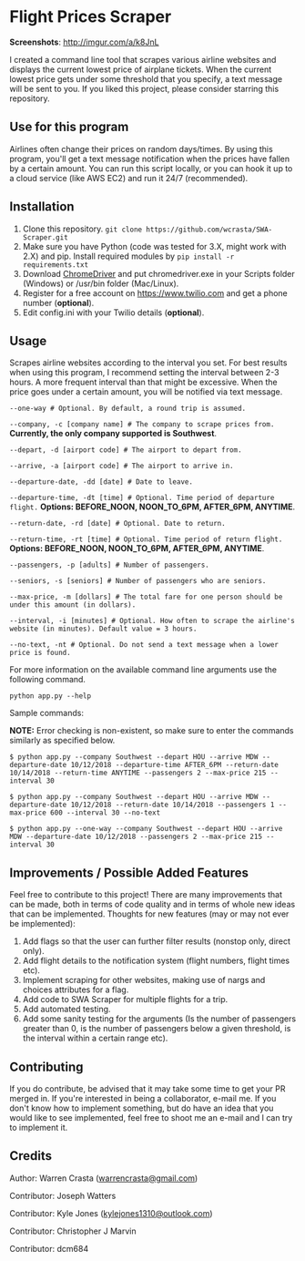 # Flight Prices Scraper

**Screenshots**: http://imgur.com/a/k8JnL

I created a command line tool that scrapes various airline websites and displays the current lowest price of airplane tickets. When the current lowest price gets under some threshold that you specify, a text message will be sent to you. If you liked this project, please consider starring this repository.

## Use for this program

Airlines often change their prices on random days/times. By using this program, you'll get a text message notification when the prices have fallen by a certain amount. You can run this script locally, or you can hook it up to a cloud service (like AWS EC2) and run it 24/7 (recommended).

## Installation

1. Clone this repository. `git clone https://github.com/wcrasta/SWA-Scraper.git`
2. Make sure you have Python (code was tested for 3.X, might work with 2.X) and pip. Install required modules by `pip install -r requirements.txt`
3. Download [ChromeDriver](http://chromedriver.chromium.org/downloads) and put chromedriver.exe in your Scripts folder (Windows) or /usr/bin folder (Mac/Linux).
4. Register for a free account on https://www.twilio.com and get a phone number (**optional**).
5. Edit config.ini with your Twilio details (**optional**).

## Usage

Scrapes airline websites according to the interval you set. For best results when using this program, I recommend setting the interval between 2-3 hours. A more frequent interval than that might be excessive. When the price goes under a certain amount, you will be notified via text message.

`--one-way # Optional. By default, a round trip is assumed.`

`--company, -c [company name] # The company to scrape prices from.` **Currently, the only company supported is Southwest**.

`--depart, -d [airport code] # The airport to depart from.`

`--arrive, -a [airport code] # The airport to arrive in.`

`--departure-date, -dd [date] # Date to leave.`

`--departure-time, -dt [time] # Optional. Time period of departure flight.` **Options: BEFORE_NOON, NOON_TO_6PM, AFTER_6PM, ANYTIME**.

`--return-date, -rd [date] # Optional. Date to return.`

`--return-time, -rt [time] # Optional. Time period of return flight.` **Options: BEFORE_NOON, NOON_TO_6PM, AFTER_6PM, ANYTIME**.

`--passengers, -p [adults] # Number of passengers.`

`--seniors, -s [seniors] # Number of passengers who are seniors.`

`--max-price, -m [dollars] # The total fare for one person should be under this amount (in dollars).`

`--interval, -i [minutes] # Optional. How often to scrape the airline's website (in minutes). Default value = 3 hours.`

`--no-text, -nt # Optional. Do not send a text message when a lower price is found.`

For more information on the available command line arguments use the following command.

`python app.py --help`

Sample commands:

**NOTE:** Error checking is non-existent, so make sure to enter the commands similarly as specified below.

`$ python app.py --company Southwest --depart HOU --arrive MDW --departure-date 10/12/2018 --departure-time AFTER_6PM --return-date 10/14/2018 --return-time ANYTIME --passengers 2 --max-price 215 --interval 30`

`$ python app.py --company Southwest --depart HOU --arrive MDW --departure-date 10/12/2018 --return-date 10/14/2018 --passengers 1 --max-price 600 --interval 30 --no-text`

`$ python app.py --one-way --company Southwest --depart HOU --arrive MDW --departure-date 10/12/2018 --passengers 2 --max-price 215 --interval 30`

## Improvements / Possible Added Features

Feel free to contribute to this project! There are many improvements that can be made, both in terms of code quality and in terms of whole new ideas that can be implemented. Thoughts for new features (may or may not ever be implemented):

1. Add flags so that the user can further filter results (nonstop only, direct only).
2. Add flight details to the notification system (flight numbers, flight times etc).
3. Implement scraping for other websites, making use of nargs and choices attributes for a flag.
4. Add code to SWA Scraper for multiple flights for a trip.
5. Add automated testing.
6. Add some sanity testing for the arguments (Is the number of passengers greater than 0, is the number of passengers below a given threshold, is the interval within a certain range etc).

## Contributing

If you do contribute, be advised that it may take some time to get your PR merged in. If you're interested in being a collaborator, e-mail me. If you don't know how to implement something, but do have an idea that you would like to see implemented, feel free to shoot me an e-mail and I can try to implement it.

## Credits

Author: Warren Crasta (warrencrasta@gmail.com)

Contributor: Joseph Watters

Contributor: Kyle Jones (kylejones1310@outlook.com)

Contributor: Christopher J Marvin

Contributor: dcm684
